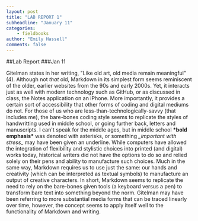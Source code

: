 ```yaml
---
layout: post
title: "LAB REPORT 1"
subheadline: "January 11"
categories:
    - fieldbooks
author: "Emily Hassell"
comments: false
---
```


##Lab Report
###Jan 11

Gitelman states in her writing, "Like old art, old media remain meaningful" (4). Although not _that_ old, Markdown  in its simplest form seems reminiscent of the older, earlier websites from the 90s and early 2000s. Yet, it interacts just as well with modern technology such as GitHub, or as discussed in class, the Notes application on an iPhone. More importantly, it provides a certain sort of accessibility that other forms of coding and digital mediums do not. For those of us who are less-than-technologically-savvy (that includes me), the bare-bones coding style seems to replicate the styles of handwritting used in middle school, or going further back, letters and manuscripts. I can't speak for the middle ages, but in middle school **\*bold emphasis\*** was denoted with asterisks, or something _\_important with stress\__ may have been given an underline. While computers have allowed the integration of flexibility and stylistic choices into printed (and digital) works today, historical writers did not have the options to do so and relied solely on their pens and ability to manufacture such choices. Much in the same way, Markdown requires us to use just the same: our hands and creativity (which can be interpreted as textual symbols) to manufacture an output of creative characters.  In short, Markdown seems to replicate the need to rely on the bare-bones given tools (a keyboard versus a pen) to transform bare text into something beyond the norm. Gitelman may have been referring to more substantial media forms that can be traced linearly over time, however, the concept seems to apply itself well to the functionality of Markdown and writing.